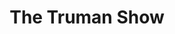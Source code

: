 ---
layout: post
title: The Truman Show
director: Peter Weir
year: 1998
cover: https://images.mubicdn.net/images/film/3433/cache-10129-1546812054/image-w1280.jpg
imdb_id: tt0120382
---